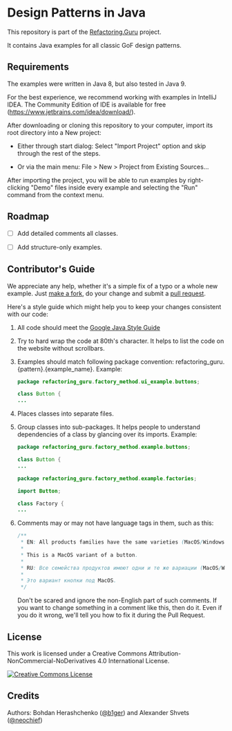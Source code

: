 # Design Patterns in Java

This repository is part of the [Refactoring.Guru](https://refactoring.guru/design-patterns) project.

It contains Java examples for all classic GoF design patterns.


## Requirements

The examples were written in Java 8, but also tested in Java 9.

For the best experience, we recommend working with examples in IntelliJ IDEA. The Community Edition of IDE is available for free (https://www.jetbrains.com/idea/download/).

After downloading or cloning this repository to your computer, import its root directory into a New project:

- Either through start dialog: Select "Import Project" option and skip through the rest of the steps.

- Or via the main menu: File > New > Project from Existing Sources...

After importing the project, you will be able to run examples by right-clicking "Demo" files inside every example and selecting the "Run" command from the context menu.


## Roadmap

- [ ] Add detailed comments all classes.
- [ ] Add structure-only examples.


## Contributor's Guide

We appreciate any help, whether it's a simple fix of a typo or a whole new example. Just [make a fork](https://help.github.com/articles/fork-a-repo/), do your change and submit a [pull request](https://help.github.com/articles/creating-a-pull-request-from-a-fork/).

Here's a style guide which might help you to keep your changes consistent with our code:

1. All code should meet the [Google Java Style Guide](https://google.github.io/styleguide/javaguide.html)

2. Try to hard wrap the code at 80th's character. It helps to list the code on the website without scrollbars.

3. Examples should match following package convention: refactoring_guru.{pattern}.{example_name}. Example:

    ```java
    package refactoring_guru.factory_method.ui_example.buttons;

    class Button {
    ...
    ```

4. Places classes into separate files.

5. Group classes into sub-packages. It helps people to understand dependencies of a class by glancing over its imports. Example:

    ```java
    package refactoring_guru.factory_method.example.buttons;

    class Button {
    ...
    ```

    ```java
    package refactoring_guru.factory_method.example.factories;

    import Button;

    class Factory {
    ...
    ```

6. Comments may or may not have language tags in them, such as this:

    ```java
    /**
     * EN: All products families have the same varieties (MacOS/Windows).
     *
     * This is a MacOS variant of a button.
     *
     * RU: Все семейства продуктов имеют одни и те же вариации (MacOS/Windows).
     *
     * Это вариант кнопки под MacOS.
     */
    ```

    Don't be scared and ignore the non-English part of such comments. If you want to change something in a comment like this, then do it. Even if you do it wrong, we'll tell you how to fix it during the Pull Request.


## License

This work is licensed under a Creative Commons Attribution-NonCommercial-NoDerivatives 4.0 International License.

<a rel="license" href="http://creativecommons.org/licenses/by-nc-nd/4.0/"><img alt="Creative Commons License" style="border-width:0" src="https://i.creativecommons.org/l/by-nc-nd/4.0/80x15.png" /></a>


## Credits

Authors: Bohdan Herashchenko ([@b1ger](https://github.com/b1ger)) and Alexander Shvets ([@neochief](https://github.com/neochief))
